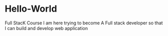 # Hello-World
Full StacK Course
I am here trying to become A Full stack developer so that I can build and develop web application
